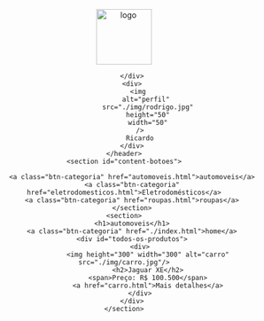 <!DOCTYPE html>
<html lang="pt-br">
<head>
    <meta charset="UTF-8">
    <meta http-equiv="X-UA-Compatible" content="IE=edge">
    <meta name="viewport" content="width=device-width, initial-scale=1.0">
    <title>automoveis</title>
    <link rel="stylesheet" href="style.css">
</head>
<body>
    <header>
        <div id="logo">
            <img src="/img/logo.svg" alt="logo"height="100" width="100">

        </div>
        <div>
            <img 
                alt="perfil" 
                src="./img/rodrigo.jpg"
                height="50"
                width="50"
            />
            Ricardo
        </div>
    </header>
    <section id="content-botoes">

        <a class="btn-categoria" href="automoveis.html">automoveis</a>
        <a class="btn-categoria" href="eletrodomesticos.html">Eletrodomésticos</a>
        <a class="btn-categoria" href="roupas.html">roupas</a>
        </section>
    <section>
        <h1>automoveis</h1>
        <a class="btn-categoria" href="./index.html">home</a>
        <div id="todos-os-produtos">
            <div>
                <img height="300" width="300" alt="carro" src="./img/carro.jpg"/>
                <h2>Jaguar XE</h2>
                <span>Preço: R$ 100.500</span>
                <a href="carro.html">Mais detalhes</a>
            </div>
        </div>
    </section>
</body>
